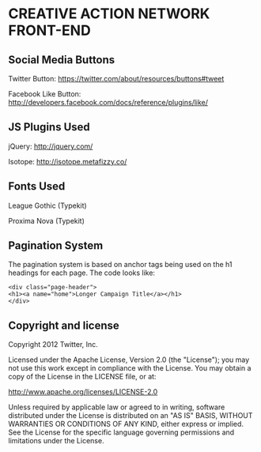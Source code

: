 CREATIVE ACTION NETWORK FRONT-END
=================================

Social Media Buttons
--------------------
Twitter Button: https://twitter.com/about/resources/buttons#tweet

Facebook Like Button: http://developers.facebook.com/docs/reference/plugins/like/

JS Plugins Used
---------------
jQuery: http://jquery.com/

Isotope: http://isotope.metafizzy.co/

Fonts Used
----------
League Gothic (Typekit)

Proxima Nova (Typekit)

Pagination System
-----------------
The pagination system is based on anchor tags being used on the h1 headings for each page.  The code looks like:

    <div class="page-header">
    <h1><a name="home">Longer Campaign Title</a></h1>
    </div>


Copyright and license
---------------------

Copyright 2012 Twitter, Inc.

Licensed under the Apache License, Version 2.0 (the "License");
you may not use this work except in compliance with the License.
You may obtain a copy of the License in the LICENSE file, or at:

   http://www.apache.org/licenses/LICENSE-2.0

Unless required by applicable law or agreed to in writing, software
distributed under the License is distributed on an "AS IS" BASIS,
WITHOUT WARRANTIES OR CONDITIONS OF ANY KIND, either express or implied.
See the License for the specific language governing permissions and
limitations under the License.